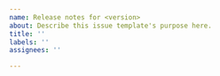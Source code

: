 ```yaml
---
name: Release notes for <version>
about: Describe this issue template's purpose here.
title: ''
labels: ''
assignees: ''

---
```



